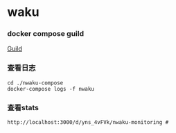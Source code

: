 # waku
### docker compose guild
[Guild](https://docs.waku.org/guides/nwaku/run-docker-compose)
### 查看日志
```
cd ./nwaku-compose
docker-compose logs -f nwaku
```
### 查看stats
```
http://localhost:3000/d/yns_4vFVk/nwaku-monitoring #
```
